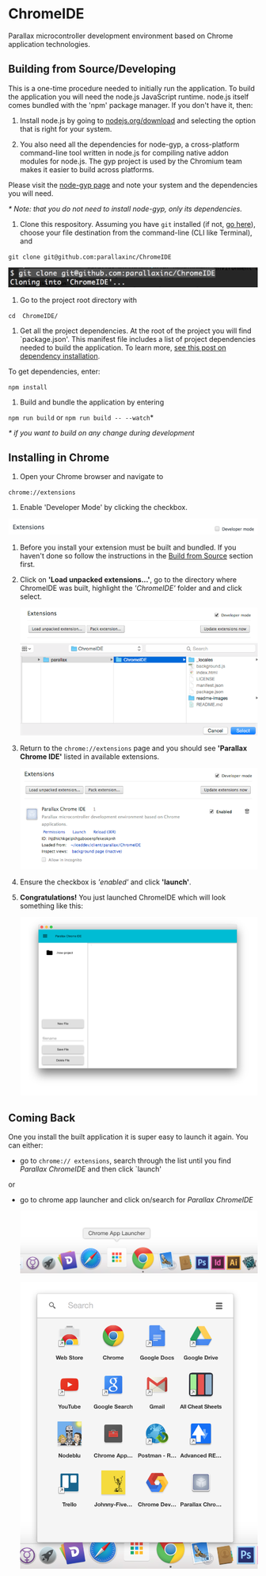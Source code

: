 # ChromeIDE
Parallax microcontroller development environment based on Chrome application technologies.

## Building from Source/Developing

This is a one-time procedure needed to initially run the application.  To build the application you will need the node.js JavaScript runtime.  node.js itself comes bundled with the 'npm' package manager. If you don't have it, then:

1. Install node.js by going to [nodejs.org/download](https://nodejs.org/download/) and selecting the option that is right for your system.

1. You also need all the dependencies for node-gyp, a cross-platform command-line tool written in node.js for compiling native addon modules for node.js.  The gyp project is used by the Chromium team makes it easier to build across platforms.

  Please visit the [node-gyp page](https://github.com/TooTallNate/node-gyp#installation) and note your system and the dependencies you will need.

  _* Note: that you do not need to install node-gyp, only its dependencies._

1. Clone this respository.  Assuming you have `git` installed (if not, [go here](http://git-scm.com/book/en/v2/Getting-Started-Installing-Git)), choose your file destination from the command-line (CLI like Terminal), and

  ` git clone git@github.com:parallaxinc/ChromeIDE `

  ![clone repo](readme-images/clone-chromeIDE.png)

1. Go to the project root directory with

  ` cd  ChromeIDE/ `

1. Get all the project dependencies.  At the root of the project you will find `package.json'.  This manifest file includes a list of project dependencies needed to build the application. To learn more, [see this post on dependency installation](https://github.com/iceddev/getting-started/blob/master/environments/nodejs-and-npm.md#user-content-dependency-installation).

  To get dependencies, enter:

  ` npm install `

1. Build and bundle the application by entering

  `npm run build` or `npm run build -- --watch`*

  _* if you want to build on any change during development_


## Installing in Chrome

1. Open your Chrome browser and navigate to

  ` chrome://extensions `

1. Enable 'Developer Mode' by clicking the checkbox.

  ![enable developer mode](readme-images/enable-developer-mode.png)

1. Before you install your extension must be built and bundled.  If you haven't done so follow the instructions in the [Build from Source](#user-content-build-from-source) section first.

1. Click on __'Load unpacked extensions...'__, go to the directory where ChromeIDE was built, highlight the *'ChromeIDE'* folder and and click select.

	![load extension](readme-images/load-unpacked-extensions.png)
	![select folder](readme-images/select-extension-folder.png)

1. Return to the ` chrome://extensions ` page and you should see __'Parallax Chrome IDE'__ listed in available extensions.

	![chromeIDE listed](readme-images/chromeIDE-listed.png)
1. Ensure the checkbox is *'enabled'* and click __'launch'__.
1. __Congratulations!__ You just launched ChromeIDE which will look something like this:

	![app launched](readme-images/chromeIDE-launched.png)


## Coming Back

One you install the built application it is super easy to launch it again.  You can either:

* go to ` chrome:// extensions `, search through the list until you find *Parallax ChromeIDE* and then click `launch'

or

* go to chrome app launcher and click on/search for *Parallax ChromeIDE*

  ![chrome app launcher](readme-images/chrome-app-launcher.png)

  ![click chromeIDE](readme-images/search-chrome-app-launcher.png)

